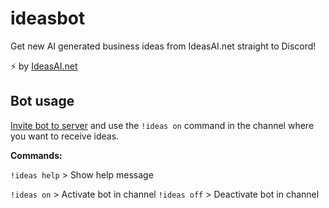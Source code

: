 # ideasbot

Get new AI generated business ideas from IdeasAI.net straight to Discord!

⚡ by [IdeasAI.net](https://ideasai.net)

## Bot usage
[Invite bot to server](https://discordapp.com/api/oauth2/authorize?client_id=752593414071255202&scope=bot&permissions=6144) and use the `!ideas on` command in the channel where you want to receive ideas.

**Commands:**

`!ideas help` > Show help message

`!ideas on` > Activate bot in channel
`!ideas off` > Deactivate bot in channel
